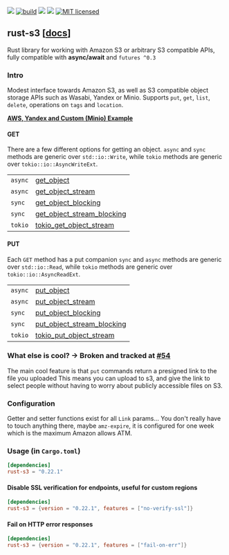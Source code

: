 [![](https://camo.githubusercontent.com/2fee3780a8605b6fc92a43dab8c7b759a274a6cf/68747470733a2f2f696d672e736869656c64732e696f2f62616467652f72757374632d737461626c652d627269676874677265656e2e737667)](https://www.rust-lang.org/downloads.html)
[![build](https://github.com/durch/rust-s3/workflows/build/badge.svg)](https://github.com/durch/rust-s3/actions)
[![](http://meritbadge.herokuapp.com/rust-s3)](https://crates.io/crates/rust-s3)
![](https://img.shields.io/crates/d/rust-s3.svg)
[![MIT licensed](https://img.shields.io/badge/license-MIT-blue.svg)](https://github.com/durch/rust-s3/blob/master/LICENSE.md)
<!-- [![Join the chat at https://gitter.im/durch/rust-s3](https://badges.gitter.im/durch/rust-s3.svg)](https://gitter.im/durch/rust-s3?utm_source=badge&utm_medium=badge&utm_campaign=pr-badge&utm_content=badge) -->
## rust-s3 [[docs](https://durch.github.io/rust-s3/s3/)]

Rust library for working with Amazon S3 or arbitrary S3 compatible APIs, fully compatible with **async/await** and `futures ^0.3`

### Intro
Modest interface towards Amazon S3, as well as S3 compatible object storage APIs such as Wasabi, Yandex or Minio.
Supports `put`, `get`, `list`, `delete`, operations on `tags` and `location`.

**[AWS, Yandex and Custom (Minio) Example](https://github.com/durch/rust-s3/blob/master/s3/bin/simple_crud.rs)**

#### GET

There are a few different options for getting an object. `async` and `sync` methods are generic over `std::io::Write`,
while `tokio` methods are generic over `tokio::io::AsyncWriteExt`.

|         |                                                                                                                              |
| ------- | ---------------------------------------------------------------------------------------------------------------------------- |
| `async` | [get_object](https://durch.github.io/rust-s3/s3/bucket/struct.Bucket.html#method.get_object)                                 |
| `async` | [get_object_stream](https://durch.github.io/rust-s3/s3/bucket/struct.Bucket.html#method.get_object_stream)                   |
| `sync`  | [get_object_blocking](https://durch.github.io/rust-s3/s3/bucket/struct.Bucket.html#method.get_object_blocking)               |
| `sync`  | [get_object_stream_blocking](https://durch.github.io/rust-s3/s3/bucket/struct.Bucket.html#method.get_object_stream_blocking) |
| `tokio` | [tokio_get_object_stream](https://durch.github.io/rust-s3/s3/bucket/struct.Bucket.html#method.tokio_get_object_stream)       |

#### PUT

Each `GET` method has a put companion `sync` and `async` methods are generic over `std::io::Read`,
while `tokio` methods are generic over `tokio::io::AsyncReadExt`.

|         |                                                                                                                              |
| ------- | ---------------------------------------------------------------------------------------------------------------------------- |
| `async` | [put_object](https://durch.github.io/rust-s3/s3/bucket/struct.Bucket.html#method.put_object)                                 |
| `async` | [put_object_stream](https://durch.github.io/rust-s3/s3/bucket/struct.Bucket.html#method.put_object_stream)                   |
| `sync`  | [put_object_blocking](https://durch.github.io/rust-s3/s3/bucket/struct.Bucket.html#method.put_object_blocking)               |
| `sync`  | [put_object_stream_blocking](https://durch.github.io/rust-s3/s3/bucket/struct.Bucket.html#method.put_object_stream_blocking) |
| `tokio` | [tokio_put_object_stream](https://durch.github.io/rust-s3/s3/bucket/struct.Bucket.html#method.tokio_put_object_stream)       |

### What else is cool? -> Broken and tracked at [#54](https://github.com/durch/rust-s3/issues/54)

The main cool feature is that `put` commands return a presigned link to the file you uploaded
This means you can upload to s3, and give the link to select people without having to worry about publicly accessible files on S3.

### Configuration

Getter and setter functions exist for all `Link` params... You don't really have to touch anything there, maybe `amz-expire`,
it is configured for one week which is the maximum Amazon allows ATM.

### Usage (in `Cargo.toml`)

```toml
[dependencies]
rust-s3 = "0.22.1"
```

#### Disable SSL verification for endpoints, useful for custom regions

```toml
[dependencies]
rust-s3 = {version = "0.22.1", features = ["no-verify-ssl"]}
```

#### Fail on HTTP error responses

```toml
[dependencies]
rust-s3 = {version = "0.22.1", features = ["fail-on-err"]}
```
